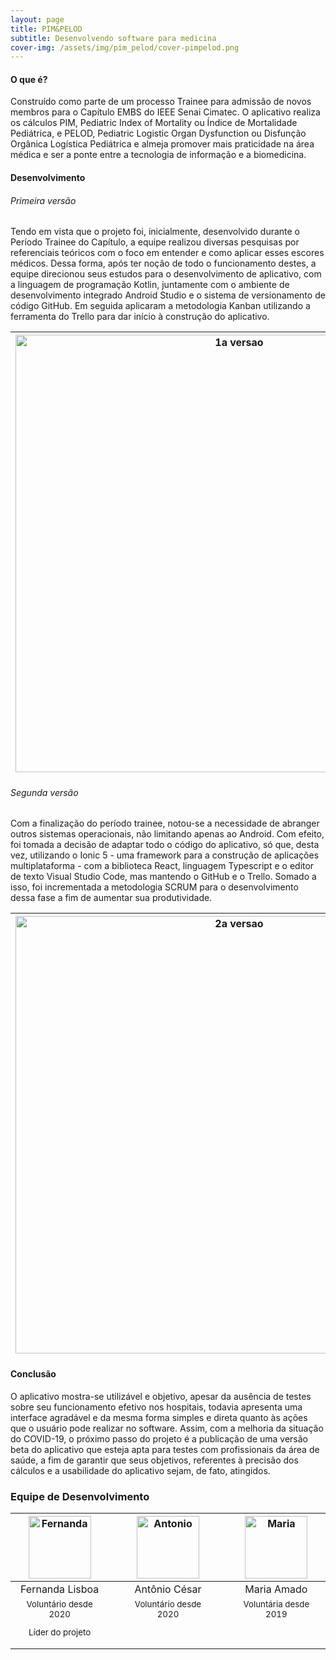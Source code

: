 ```yaml
---
layout: page
title: PIM&PELOD
subtitle: Desenvolvendo software para medicina
cover-img: /assets/img/pim_pelod/cover-pimpelod.png
---
```

#### O que é?
Construído como parte de um processo Trainee para admissão de novos membros para o Capítulo EMBS do IEEE Senai Cimatec. O aplicativo realiza os cálculos PIM, Pediatric Index of Mortality ou Índice de Mortalidade Pediátrica, e PELOD, Pediatric Logistic Organ Dysfunction ou Disfunção Orgânica Logística Pediátrica e almeja promover mais praticidade na área médica e ser a ponte entre a tecnologia de informação e a biomedicina.

#### Desenvolvimento

###### Primeira versão
Tendo em vista que o projeto foi, inicialmente, desenvolvido durante o Período Trainee do Capítulo, a equipe realizou diversas pesquisas por referenciais teóricos com o foco em entender e como aplicar esses escores médicos. Dessa forma, após ter noção de todo o funcionamento destes, a equipe direcionou seus estudos para o desenvolvimento de aplicativo, com a linguagem de programação Kotlin, juntamente com o ambiente de desenvolvimento integrado Android Studio e o sistema de versionamento de código GitHub. Em seguida aplicaram a metodologia Kanban utilizando a ferramenta do Trello para dar início à construção do aplicativo.

<div class="row">
  <div class=" col-xl-auto offset-xl-0 col-lg-4 offset-lg-0">
    <div class="mobile-side-scroller">
      <table class="table-borderless highlight">
        <thead>
          <tr>
            <th><center><img src="{{ '/assets/img/pim_pelod/1a-telas.png' | relative_url }}" width="700" alt="1a versao" class="img-fluid"/></center></th>
          </tr>
        </thead>
      </table>
    </div>
  </div>
</div>

###### Segunda versão
Com a finalização do período trainee, notou-se a necessidade de abranger outros sistemas operacionais, não limitando apenas ao Android. Com efeito, foi tomada a decisão de adaptar todo o código do aplicativo, só que, desta vez, utilizando o Ionic 5 - uma framework para a construção de aplicações multiplataforma - com a biblioteca React, linguagem Typescript e o editor de texto Visual Studio Code, mas mantendo o GitHub e o Trello. Somado a isso, foi incrementada a metodologia SCRUM para o desenvolvimento dessa fase a fim de aumentar sua produtividade.

<div class="row">
  <div class=" col-xl-auto offset-xl-0 col-lg-4 offset-lg-0">
    <div class="mobile-side-scroller">
      <table class="table-borderless highlight">
        <thead>
          <tr>
            <th><center><img src="{{ '/assets/img/pim_pelod/2a-telas.png' | relative_url }}" width="700" alt="2a versao" class="img-fluid"/></center></th>
          </tr>
        </thead>
      </table>
    </div>
  </div>
</div>

#### Conclusão
O aplicativo mostra-se utilizável e objetivo, apesar da ausência de testes sobre seu funcionamento efetivo nos hospitais, todavia apresenta uma interface agradável e da mesma forma simples e direta quanto às ações que o usuário pode realizar no software. Assim, com a melhoria da situação do COVID-19, o próximo passo do projeto é a publicação de uma versão beta do aplicativo que esteja apta para testes com profissionais da área de saúde, a fim de garantir que seus objetivos, referentes à precisão dos cálculos e a usabilidade do aplicativo sejam, de fato, atingidos.


### Equipe de Desenvolvimento
<div class="row">
  <div class=" col-xl-auto offset-xl-0 col-lg-4 offset-lg-0">
    <div class="mobile-side-scroller">
      <table class="table-borderless highlight">
        <thead>
          <tr>
            <th><center><img src="{{ 'assets/img/voluntarios/fernanda_lisboa.jpeg' | relative_url}}" width="100" alt="Fernanda" class="img-fluid rounded-circle" /></center></th> 
            <th></th>
            <th><center><img src="{{ 'assets/img/voluntarios/antonio_cesar.jpeg' | relative_url}}" width="100" alt="Antonio" class="img-fluid rounded-circle" /></center></th>
            <th></th>
            <th><center><img src="{{ 'assets/img/voluntarios/maria_amado.png' | relative_url}}" width="100" alt="Maria" class="img-fluid rounded-circle" /></center></th>
          </tr>
        </thead>
        <tbody>
          <tr class="font-weight-bolder" style="text-align: center margin-top: 0">
            <td width="33%"><center>Fernanda Lisboa</center></td>            
            <td></td>
            <td width="33%"><center>Antônio César</center></td>
            <td></td>
            <td width="33%"><center>Maria Amado</center></td>
          </tr>
          <tr style="text-align: center" >
            <td style="vertical-align: top"><small><center>Voluntário desde 2020 <p/> Líder do projeto</center></small></td>
            <td></td>
            <td style="vertical-align: top"><small><center>Voluntário desde 2020 </center></small></td>
            <td></td>
            <td style="vertical-align: top"><small><center>Voluntária desde 2019</center></small></td>
          </tr>
        </tbody>
      </table>
    </div>
  </div>
</div>
